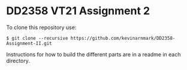 DD2358 VT21 Assignment 2
======
To clone this repository use:

```
$ git clone --recursive https://github.com/kevinarnmark/DD2358-Assignment-II.git
```

Instructions for how to build the different parts are in a readme in each directory.

